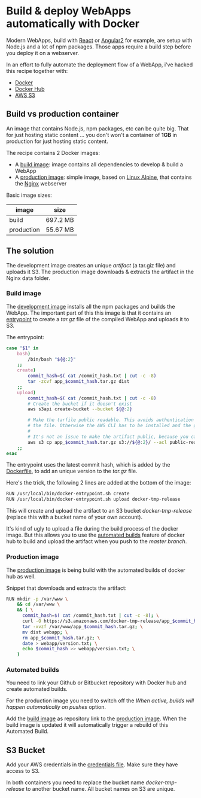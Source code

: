# Build & deploy WebApps automatically with Docker

Modern WebApps, build with 
[React](https://facebook.github.io/react/) or 
[Angular2](https://angular.io/) for example, are setup with Node.js and 
a lot of npm packages. Those apps require a build step before you deploy 
it on a webserver.

In an effort to fully automate the deployment flow of a WebApp, i've 
 hacked this recipe together with:
  
* [Docker](https://www.docker.com/)
* [Docker Hub](https://hub.docker.com/)
* [AWS S3](https://aws.amazon.com/s3/)

## Build vs production container

An image that contains Node.js, npm packages, etc can be quite big. That 
for just hosting static content ... you don't won't a container of 
**1GB** in production for just hosting static content. 

The recipe contains 2 Docker images:

* A [build image](Dockerfile): image contains all dependencies to develop 
& build a WebApp 
* A [production image](DockerfileNginx): simple image, based on 
[Linux Alpine](https://alpinelinux.org/), that contains the 
[Nginx](https://nginx.org/) webserver
    
Basic image sizes:

| image      | size     |
|------------|----------|
| build      | 697.2 MB |
| production | 55.67 MB |

## The solution

The development image creates an unique *artifact* (a tar.giz file) 
and uploads it S3. The production image downloads & extracts the 
artifact in the Nginx data folder.

### Build image

The [development image](Dockerfile) installs all the npm packages and 
builds the WebApp. The important part of this this image is that it 
contains an 
[entrypoint](https://docs.docker.com/engine/userguide/eng-image/dockerfile_best-practices/#/entrypoint) 
to create a *tar.gz* file of the compiled WebApp and uploads it to S3. 

The entrypoint:
```bash
case "$1" in
    bash)
        /bin/bash "${@:2}"
    ;;
    create)
        commit_hash=$( cat /commit_hash.txt | cut -c -8)
        tar -zcvf app_$commit_hash.tar.gz dist
    ;;
    upload)
        commit_hash=$( cat /commit_hash.txt | cut -c -8)
        # Create the bucket if it doesn't exist
        aws s3api create-bucket --bucket ${@:2}

        # Make the tarfile public readable. This avoids authentication problems in the DockerfileNginx file to download
        # the file. Otherwise the AWS CLI has to be installed and the goal is to keep that image small.
        #
        # It's not an issue to make the artifact public, because you can see the sourcecode anyway in the browser
        aws s3 cp app_$commit_hash.tar.gz s3://${@:2}/ --acl public-read
    ;;
esac

```

The entrypoint uses the latest commit hash, which is added by the 
[Dockerfile](Dockerfile), to add an unique version to the *tar.gz* file.

Here's the trick, the following 2 lines are added at the bottom of the 
image:

```bash
RUN /usr/local/bin/docker-entrypoint.sh create
RUN /usr/local/bin/docker-entrypoint.sh upload docker-tmp-release
```

This will create and upload the artifact to an S3 bucket 
*docker-tmp-release* (replace this with a bucket name of your own 
account). 

It's kind of ugly to upload a file during the build process of the 
docker image. But this allows you to use the 
[automated builds](https://docs.docker.com/docker-hub/builds/) 
feature of docker hub to build and upload the artifact when you push to 
the *master branch*.

### Production image

The [production image](DockerfileNginx) is being build with the 
automated builds of docker hub as well.

Snippet that downloads and extracts the artifact:
```bash
RUN mkdir -p /var/www \
    && cd /var/www \
    && ( \
      commit_hash=$( cat /commit_hash.txt | cut -c -8); \
      curl -O https://s3.amazonaws.com/docker-tmp-release/app_$commit_hash.tar.gz; \
      tar -xvzf /var/www/app_$commit_hash.tar.gz; \
      mv dist webapp; \
      rm app_$commit_hash.tar.gz; \
      date > webapp/version.txt; \
      echo $commit_hash >> webapp/version.txt; \
    )

```

### Automated builds

You need to link your Github or Bitbucket repository with Docker hub and 
create automated builds.

For the production image you need to switch off the 
*When active, builds will happen automatically on pushes* option. 

Add the [build image](Dockerfile) as repository link to the 
[production image](DockerfileNginx). When the build image is updated it 
will automatically trigger a rebuild of this Automated Build.

## S3 Bucket

Add your AWS credentials in the [credentials file](.aws/credentials). 
Make sure they have access to S3.

In both containers you need to replace the bucket name 
*docker-tmp-release* to another bucket name. All bucket names on S3 are 
unique.
